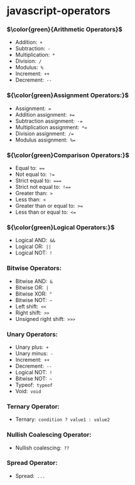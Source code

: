 # javascript-operators
### $\color{green}{Arithmetic Operators}$
  * Addition:` +`
  * Subtraction:` -`
  * Multiplication:` *`
  * Division:` /`
  * Modulus:` %`
  * Increment:` ++`
  * Decrement:` --`
### ${\color{green}Assignment Operators:}$
  * Assignment:` =`
  * Addition assignment:` +=`
  * Subtraction assignment:` -=`
  * Multiplication assignment:` *=`
  * Division assignment:` /=`
  * Modulus assignment:` %=`
### ${\color{green}Comparison Operators:}$
  * Equal to:` ==`
  * Not equal to:` !=`
  * Strict equal to:` ===`
  * Strict not equal to:` !==`
  * Greater than:` >`
  * Less than:` <`
  * Greater than or equal to:` >=`
  * Less than or equal to:` <=`
### ${\color{green}Logical Operators:}$
  * Logical AND:` &&`
  * Logical OR:` ||`
  * Logical NOT:` !`
### Bitwise Operators:
  * Bitwise AND:` &`
  * Bitwise OR:` |`
  * Bitwise XOR:` ^`
  * Bitwise NOT:` ~`
  * Left shift:` <<`
  * Right shift:` >>`
  * Unsigned right shift:` >>>`
### Unary Operators:
  * Unary plus:` +`
  * Unary minus:` -`
  * Increment:` ++`
  * Decrement:` --`
  * Logical NOT:` !`
  * Bitwise NOT:` ~`
  * Typeof:` typeof`
  * Void:` void`
### Ternary Operator:
  * Ternary:` condition ? value1 : value2`
### Nullish Coalescing Operator:
  * Nullish coalescing:` ??`
### Spread Operator:
  * Spread:` ...`
